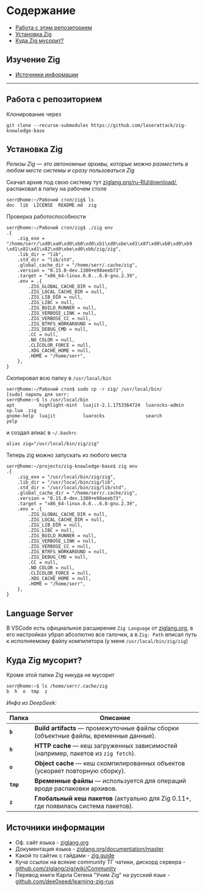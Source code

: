 # Содержание
- [Работа с этим репозиторием](#работа-с-репозиторием) 
- [Установка Zig](#установка-Zig)
- [Куда Zig мусорит?](#куда-zig-мусорит)
## Изучение Zig
- [Источники информации](#источники-информации)

--- 
## Работа с репозиторием

Клонирование через 

```
git clone --recurse-submodules https://github.com/laserattack/zig-knowledge-base
```

## Установка Zig

*Релизы Zig — это автономные архивы, которые можно разместить в любом месте системы и сразу пользоваться Zig*

Скачал архив под свою систему тут [ziglang.org/ru-RU/download/](https://ziglang.org/ru-RU/download/), распаковал в папку на рабочем столе

```
serr@home:~/Рабочий стол/zig$ ls
doc  lib  LICENSE  README.md  zig
```

Проверка работоспособности

```
serr@home:~/Рабочий стол/zig$ ./zig env
.{
    .zig_exe = "/home/serr/\xd0\xa0\xd0\xb0\xd0\xb1\xd0\xbe\xd1\x87\xd0\xb8\xd0\xb9 \xd1\x81\xd1\x82\xd0\xbe\xd0\xbb/zig/zig",
    .lib_dir = "lib",
    .std_dir = "lib/std",
    .global_cache_dir = "/home/serr/.cache/zig",
    .version = "0.15.0-dev.1380+e98aeeb73",
    .target = "x86_64-linux.6.8...6.8-gnu.2.39",
    .env = .{
        .ZIG_GLOBAL_CACHE_DIR = null,
        .ZIG_LOCAL_CACHE_DIR = null,
        .ZIG_LIB_DIR = null,
        .ZIG_LIBC = null,
        .ZIG_BUILD_RUNNER = null,
        .ZIG_VERBOSE_LINK = null,
        .ZIG_VERBOSE_CC = null,
        .ZIG_BTRFS_WORKAROUND = null,
        .ZIG_DEBUG_CMD = null,
        .CC = null,
        .NO_COLOR = null,
        .CLICOLOR_FORCE = null,
        .XDG_CACHE_HOME = null,
        .HOME = "/home/serr",
    },
}
```

Скопировал всю папку в `/usr/local/bin`

```
serr@home:~/Рабочий стол$ sudo cp -r zig/ /usr/local/bin/
[sudo] пароль для serr:         
serr@home:~$ ls /usr/local/bin
apt         highlight-mint  luajit-2.1.1753364724  luarocks-admin  sp.lua  zig
gnome-help  luajit          luarocks               search          yelp
```

и создал алиас в `~/.bashrc`

```
alias zig="/usr/local/bin/zig/zig"
```

Теперь zig можно запускать из любого места

```
serr@home:~/projects/zig-knowledge-base$ zig env
.{
    .zig_exe = "/usr/local/bin/zig/zig",
    .lib_dir = "/usr/local/bin/zig/lib",
    .std_dir = "/usr/local/bin/zig/lib/std",
    .global_cache_dir = "/home/serr/.cache/zig",
    .version = "0.15.0-dev.1380+e98aeeb73",
    .target = "x86_64-linux.6.8...6.8-gnu.2.39",
    .env = .{
        .ZIG_GLOBAL_CACHE_DIR = null,
        .ZIG_LOCAL_CACHE_DIR = null,
        .ZIG_LIB_DIR = null,
        .ZIG_LIBC = null,
        .ZIG_BUILD_RUNNER = null,
        .ZIG_VERBOSE_LINK = null,
        .ZIG_VERBOSE_CC = null,
        .ZIG_BTRFS_WORKAROUND = null,
        .ZIG_DEBUG_CMD = null,
        .CC = null,
        .NO_COLOR = null,
        .CLICOLOR_FORCE = null,
        .XDG_CACHE_HOME = null,
        .HOME = "/home/serr",
    },
}
```

## Language Server

В VSCode есть официальное расширение `Zig Language` от [ziglang.org](https://ziglang.org), в его настройках убрал абсолютно все галочки, а в `Zig: Path` вписал путь к исполняемому файлу компилятора (у меня `/usr/local/bin/zig/zig`)

## Куда Zig мусорит?

Кроме этой папки Zig никуда не мусорит

```
serr@home:~$ ls /home/serr/.cache/zig
b  h  o  tmp  z
```

*Инфа из DeepSeek:*

| Папка     | Описание                                                                              |
| --------- | ------------------------------------------------------------------------------------- |
| **`b`**   | **Build artifacts** — промежуточные файлы сборки (объектные файлы, временные данные). |
| **`h`**   | **HTTP cache** — кеш загруженных зависимостей (например, пакетов из `zig fetch`).     |
| **`o`**   | **Object cache** — кеш скомпилированных объектов (ускоряет повторную сборку).         |
| **`tmp`** | **Временные файлы** — используется для операций вроде распаковки архивов.             |
| **`z`**   | **Глобальный кеш пакетов** (актуально для Zig 0.11+, где появилась система пакетов).  |

## Источники информации

- Оф. сайт языка - [ziglang.org](https://ziglang.org/)
- Документация языка - [ziglang.org/documentation/master](https://ziglang.org/documentation/master/)
- Какой то сайтик с гайдами - [zig.guide](https://zig.guide/)
- Куча ссылок на всякие community ТГ чатики, дискорд сервера - [github.com/ziglang/zig/wiki/Community](https://github.com/ziglang/zig/wiki/Community)
- Перевод книги Карла Сегена "Учим Zig" на русский язык - [github.com/dee0xeed/learning-zig-rus](https://github.com/dee0xeed/learning-zig-rus)